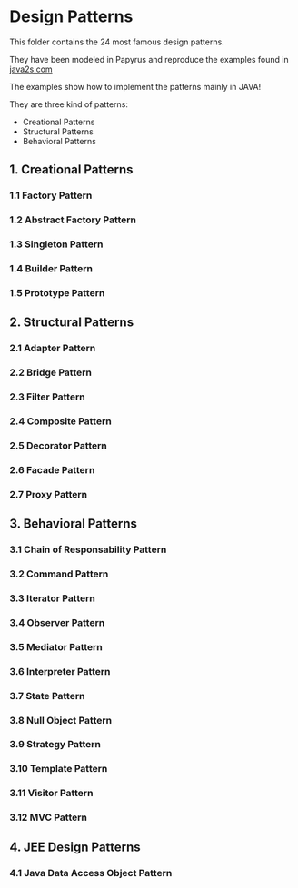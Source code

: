 # Design Patterns

This folder contains the 24 most famous design patterns.

They have been modeled in Papyrus and reproduce the examples found in [java2s.com](http://www.java2s.com/Tutorials/Java/Java_Design_Patterns/0100__Java_Decorator_Pattern.htm) 

The examples show how to implement the patterns mainly in JAVA!

They are three kind of patterns:

* Creational Patterns
* Structural Patterns
* Behavioral Patterns

## 1. Creational Patterns

### 1.1 Factory Pattern
### 1.2 Abstract Factory Pattern
### 1.3 Singleton Pattern
### 1.4 Builder Pattern
### 1.5 Prototype Pattern

## 2. Structural Patterns
### 2.1 Adapter Pattern
### 2.2 Bridge Pattern
### 2.3 Filter Pattern
### 2.4 Composite Pattern
### 2.5 Decorator Pattern
### 2.6 Facade Pattern
### 2.7 Proxy Pattern

## 3. Behavioral Patterns
### 3.1 Chain of Responsability Pattern
### 3.2 Command Pattern
### 3.3 Iterator Pattern
### 3.4 Observer Pattern
### 3.5 Mediator Pattern
### 3.6 Interpreter Pattern 
### 3.7 State Pattern
### 3.8 Null Object Pattern 
### 3.9 Strategy Pattern
### 3.10 Template Pattern
### 3.11 Visitor Pattern
### 3.12 MVC Pattern

## 4. JEE Design Patterns
### 4.1 Java Data Access Object Pattern